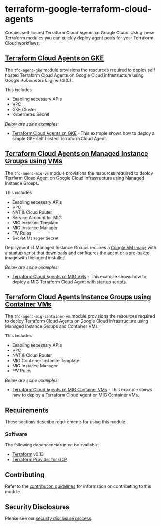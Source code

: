 # terraform-google-terraform-cloud-agents

Creates self hosted Terraform Cloud Agents on Google Cloud. Using these Terraform modules you can quickly deploy agent pools for your Terraform Cloud workflows.

## [Terraform Cloud Agents on GKE](modules/tfc-agent-gke/README.md)

The `tfc-agent-gke` module provisions the resources required to deploy self hosted Terraform Cloud Agents on Google Cloud infrastructure using Google Kubernetes Engine (GKE).

This includes

- Enabling necessary APIs
- VPC
- GKE Cluster
- Kubernetes Secret

*Below are some examples:*

- [Terraform Cloud Agents on GKE](examples/tfc-agent-gke-simple/README.md) - This example shows how to deploy a simple GKE self hosted Terraform Cloud Agent.

## [Terraform Cloud Agents on Managed Instance Groups using VMs](modules/tfc-agent-mig-vm/README.md)

The `tfc-agent-mig-vm` module provisions the resources required to deploy Terrform Cloud Agent on Google Cloud infrastructure using Managed Instance Groups.

This includes

- Enabling necessary APIs
- VPC
- NAT & Cloud Router
- Service Account for MIG
- MIG Instance Template
- MIG Instance Manager
- FW Rules
- Secret Manager Secret

Deployment of Managed Instance Groups requires a [Google VM image](https://cloud.google.com/compute/docs/images) with a startup script that downloads and configures the agent or a pre-baked image with the agent installed.

*Below are some examples:*

- [Terraform Cloud Agents on MIG VMs](examples/tfc-agent-mig-native-simple/README.md) - This example shows how to deploy a MIG Terraform Cloud Agent with startup scripts.

## [Terraform Cloud Agents Instance Groups using Container VMs](modules/tfc-agent-mig-container-vm/README.md)

The `tfc-agent-mig-container-vm` module provisions the resources required to deploy Terraform Cloud Agents on Google Cloud infrastructure using Managed Instance Groups and Container VMs.

This includes

- Enabling necessary APIs
- VPC
- NAT & Cloud Router
- MIG Container Instance Template
- MIG Instance Manager
- FW Rules

*Below are some examples:*

- [Terraform Cloud Agents on MIG Container VMs](examples/tfc-agent-mig-container-vm-simple/README.md) - This example shows how to deploy a Terraform Cloud Agent on MIG Container VMs.

## Requirements

These sections describe requirements for using this module.

### Software

The following dependencies must be available:

- [Terraform][terraform] v0.13
- [Terraform Provider for GCP][terraform-provider-gcp]

## Contributing

Refer to the [contribution guidelines](./CONTRIBUTING.md) for
information on contributing to this module.

[iam-module]: https://registry.terraform.io/modules/terraform-google-modules/iam/google
[project-factory-module]: https://registry.terraform.io/modules/terraform-google-modules/project-factory/google
[terraform-provider-gcp]: https://www.terraform.io/docs/providers/google/index.html
[terraform]: https://www.terraform.io/downloads.html

## Security Disclosures

Please see our [security disclosure process](./SECURITY.md).
